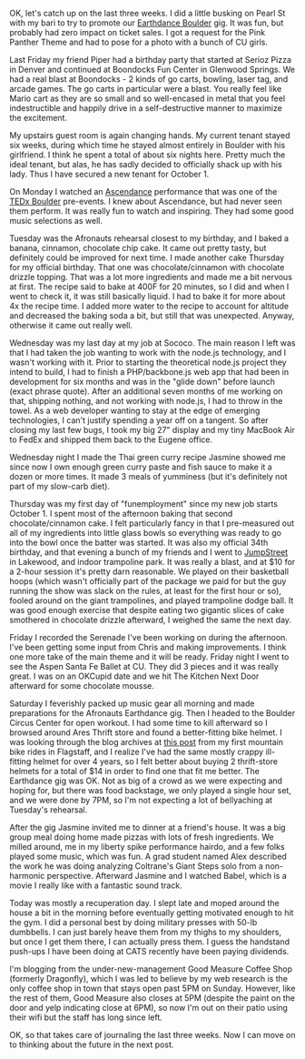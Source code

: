 OK, let's catch up on the last three weeks. I did a little busking on Pearl St with my bari to try to promote our [Earthdance Boulder](http://earthdanceboulder.org/) gig. It was fun, but probably had zero impact on ticket sales. I got a request for the Pink Panther Theme and had to pose for a photo with a bunch of CU girls.

Last Friday my friend Piper had a birthday party that started at Serioz Pizza in Denver and continued at Boondocks Fun Center in Glenwood Springs. We had a real blast at Boondocks - 2 kinds of go carts, bowling, laser tag, and arcade games. The go carts in particular were a blast. You really feel like Mario cart as they are so small and so well-encased in metal that you feel indestructible and happily drive in a self-destructive manner to maximize the excitement.

<flickrshow href="page_show_url=%2Fphotos%2F88096431%40N00%2Fsets%2F72157631541633440%2Fshow%2F&page_show_back_url=%2Fphotos%2F88096431%40N00%2Fsets%2F72157631541633440%2F&set_id=72157631541633440"/>

My upstairs guest room is again changing hands. My current tenant stayed six weeks, during which time he stayed almost entirely in Boulder with his girlfriend. I think he spent a total of about six nights here. Pretty much the ideal tenant, but alas, he has sadly decided to officially shack up with his lady. Thus I have secured a new tenant for October 1.

On Monday I watched an [Ascendance](http://www.ascendanceproject.com/) performance that was one of the [TEDx Boulder](http://tedxboulder.com/) pre-events. I knew about Ascendance, but had never seen them perform. It was really fun to watch and inspiring. They had some good music selections as well.

<flickrshow href="page_show_url=%2Fphotos%2F88096431%40N00%2Fsets%2F72157631607162686%2Fshow%2F&page_show_back_url=%2Fphotos%2F88096431%40N00%2Fsets%2F72157631607162686%2F&set_id=72157631607162686&"/>

Tuesday was the Afronauts rehearsal closest to my birthday, and I baked a banana, cinnamon, chocolate chip cake. It came out pretty tasty, but definitely could be improved for next time. I made another cake Thursday for my official birthday. That one was chocolate/cinnamon with chocolate drizzle topping. That was a lot more ingredients and made me a bit nervous at first. The recipe said to bake at 400F for 20 minutes, so I did and when I went to check it, it was still basically liquid. I had to bake it for more about 4x the recipe time. I added more water to the recipe to account for altitude and decreased the baking soda a bit, but still that was unexpected. Anyway, otherwise it came out really well.

Wednesday was my last day at my job at Sococo. The main reason I left was that I had taken the job wanting to work with the node.js technology, and I wasn't working with it. Prior to starting the theoretical node.js project they intend to build, I had to finish a PHP/backbone.js web app that had been in development for six months and was in the "glide down" before launch (exact phrase quote). After an additional seven months of me working on that, shipping nothing, and not working with node.js, I had to throw in the towel. As a web developer wanting to stay at the edge of emerging technologies, I can't justify spending a year off on a tangent. So after closing my last few bugs, I took my big 27" display and my tiny MacBook Air to FedEx and shipped them back to the Eugene office.

Wednesday night I made the Thai green curry recipe Jasmine showed me since now I own enough green curry paste and fish sauce to make it a dozen or more times. It made 3 meals of yumminess (but it's definitely not part of my slow-carb diet).

Thursday was my first day of "funemployment" since my new job starts October 1. I spent most of the afternoon baking that second chocolate/cinnamon cake. I felt particularly fancy in that I pre-measured out all of my ingredients into little glass bowls so everything was ready to go into the bowl once the batter was started. It was also my official 34th birthday, and that evening a bunch of my friends and I went to [JumpStreet](http://gotjump.com/lakewood/) in Lakewood, and indoor trampoline park. It was really a blast, and at $10 for a 2-hour session it's pretty darn reasonable. We played on their basketball hoops (which wasn't officially part of the package we paid for but the guy running the show was slack on the rules, at least for the first hour or so), fooled around on the giant trampolines, and played trampoline dodge ball. It was good enough exercise that despite eating two gigantic slices of cake smothered in chocolate drizzle afterward, I weighed the same the next day.

<flickrshow href="page_show_url=%2Fphotos%2F88096431%40N00%2Fsets%2F72157631590860916%2Fshow%2F&page_show_back_url=%2Fphotos%2F88096431%40N00%2Fsets%2F72157631590860916%2F&set_id=72157631590860916&"/>

Friday I recorded the Serenade I've been working on during the afternoon. I've been getting some input from Chris and making improvements. I think one more take of the main theme and it will be ready. Friday night I went to see the Aspen Santa Fe Ballet at CU. They did 3 pieces and it was really great. I was on an OKCupid date and we hit The Kitchen Next Door afterward for some chocolate mousse.

Saturday I feverishly packed up music gear all morning and made preparations for the Afronauts Earthdance gig. Then I headed to the Boulder Circus Center for open workout. I had some time to kill afterward so I browsed around Ares Thrift store and found a better-fitting bike helmet. I was looking through the blog archives at [this post](/persblog/2008/08/mountain-bike-ride-2-crash-1) from my first mountain bike rides in Flagstaff, and I realize I've had the same mostly crappy ill-fitting helmet for over 4 years, so I felt better about buying 2 thrift-store helmets for a total of $14 in order to find one that fit me better. The Earthdance gig was OK. Not as big of a crowd as we were expecting and hoping for, but there was food backstage, we only played a single hour set, and we were done by 7PM, so I'm not expecting a lot of bellyaching at Tuesday's rehearsal.

After the gig Jasmine invited me to dinner at a friend's house. It was a big group meal doing home made pizzas with lots of fresh ingredients. We milled around, me in my liberty spike performance hairdo, and a few folks played some music, which was fun. A grad student named Alex described the work he was doing analyzing Coltrane's Giant Steps solo from a non-harmonic perspective. Afterward Jasmine and I watched Babel, which is a movie I really like with a fantastic sound track.

Today was mostly a recuperation day. I slept late and moped around the house a bit in the morning before eventually getting motivated enough to hit the gym. I did a personal best by doing military presses with 50-lb dumbbells. I can just barely heave them from my thighs to my shoulders, but once I get them there, I can actually press them. I guess the handstand push-ups I have been doing at CATS recently have been paying dividends.

I'm blogging from the under-new-management Good Measure Coffee Shop (formerly Dragonfly), which I was led to believe by my web research is the only coffee shop in town that stays open past 5PM on Sunday. However, like the rest of them, Good Measure also closes at 5PM (despite the paint on the door and yelp indicating close at 6PM), so now I'm out on their patio using their wifi but the staff has long since left.

OK, so that takes care of journaling the last three weeks. Now I can move on to thinking about the future in the next post.
